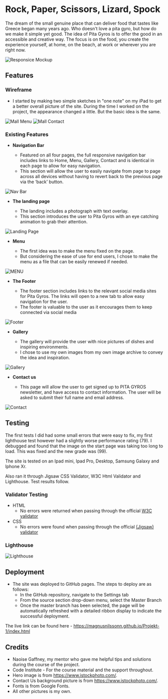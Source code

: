 # Rock, Paper, Scissors, Lizard, Spock

The dream of the small genuine place that can deliver food that tastes like Greece began many years ago. Who doesn't love a pita gyro, but how do we make it simple yet good. The idea of ​​Pita Gyros is to offer the good in an accessible and creative way. The focus is on the food, you create the experience yourself, at home, on the beach, at work or wherever you are right now.


![Responsice Mockup](https://i.postimg.cc/6QkDjxDW/diff-screens.png)

## Features 



### Wireframe

- I started by making two simple sketches in "one note" on my iPad to get a better overall picture of the site. During the time I worked on the project, the appearance changed a little. But the basic idea is the same.



![Mall Menu](https://i.postimg.cc/rFbz9Q88/mallmenu.png)
![Mall Contact](https://i.postimg.cc/Bb7bkCHB/mall-pitagyros.png)

### Existing Features


- __Navigation Bar__

  - Featured on all four pages, the full responsive navigation bar includes links to Home, Menu, Gallery, Contact and is identical in each page to allow for easy navigation.
  - This section will allow the user to easily navigate from page to page across all devices without having to revert back to the previous page via the ‘back’ button. 

![Nav Bar](https://i.postimg.cc/hPvQ487F/navbar.png)

- __The landing page__

  - The landing includes a photograph with text overlay.
  - This section introduces the user to Pita Gyros with an eye catching animation to grab their attention.

![Landing Page](https://i.postimg.cc/hGWX0HZg/heroimage.png)

- __Menu__

  - The first idea was to make the menu fixed on the page.
  - But considering the ease of use for end users, I chose to make the menu as a file that can be easily renewed if needed.

![MENU](https://i.postimg.cc/W1JDg2nX/menu-media.png)


- __The Footer__ 

  - The footer section includes links to the relevant social media sites for Pita Gyros. The links will open to a new tab to allow easy navigation for the user. 
  - The footer is valuable to the user as it encourages them to keep connected via social media

![Footer](https://i.postimg.cc/KvWk1Kn1/footer.png)

- __Gallery__

  - The gallery will provide the user with nice pictures of dishes and inspiring environments.
  -  I chose to use my own images from my own image archive to convey the idea and inspiration.

![Gallery](https://i.postimg.cc/g0VntN1h/gallery-media.png)

- __Contact us__

  - This page will allow the user to get signed up to PITA GYROS newsletter, and have access to contact information. The user will be asked to submit their full name and email address. 

![Contact](https://i.postimg.cc/gkDnyPg8/contact-us.png)




 

## Testing 

The first tests I did had some small errors that were easy to fix, my first lighthouse test however had a slightly worse performance rating (79). I debugged and found that the image on the start page was taking too long to load. This was fixed and the new grade was (99).

The site is tested on an Ipad mini, Ipad Pro, Desktop, Samsung Galaxy and Iphone Xr.

Also ran it through Jigsaw CSS Validator, W3C Html Validator and Lighthouse.
Test results follow.


### Validator Testing 

- HTML
  - No errors were returned when passing through the official [W3C validator](https://validator.w3.org/nu/?doc=https%3A%2F%2Fmagnusnilssonn.github.io%2FProjekt-1%2Findex.html)
- CSS
  - No errors were found when passing through the official [(Jigsaw) validator](https://jigsaw.w3.org/css-validator/validator?uri=https%3A%2F%2Fmagnusnilssonn.github.io%2FProjekt-1%2Findex.html&profile=css3svg&usermedium=all&warning=1&vextwarning=&lang=en)

### Lighthouse

![Lighthouse](https://i.postimg.cc/sDb1Jvwb/lighthouse.png)

 

## Deployment



- The site was deployed to GitHub pages. The steps to deploy are as follows: 
  - In the GitHub repository, navigate to the Settings tab 
  - From the source section drop-down menu, select the Master Branch
  - Once the master branch has been selected, the page will be automatically refreshed with a detailed ribbon display to indicate the successful deployment. 

The live link can be found here - https://magnusnilssonn.github.io/Projekt-1/index.html 


## Credits 
- Naoise Gaffney, my mentor who gave me helpful tips and solutions during the course of the project.
- Code Institute - For the course material and the support throughout.
- Hero image is from https://www.istockphoto.com/.
- Contact Us background picture is from https://www.istockphoto.com/.
- Fonts is from Google Fonts.
- All other pictures is my own.